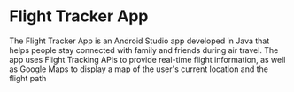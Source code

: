 # Flight Tracker App

The Flight Tracker App is an Android Studio app developed in Java that helps people stay connected with family and friends during air travel. The app uses Flight Tracking APIs to provide real-time flight information, as well as Google Maps to display a map of the user's current location and the flight path
